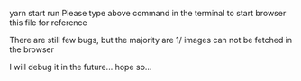 yarn start run
Please type above command in the terminal to start browser this file for reference

There are still few bugs, but the majority are
1/ images can not be fetched in the browser

I will debug it in the future... hope so...
